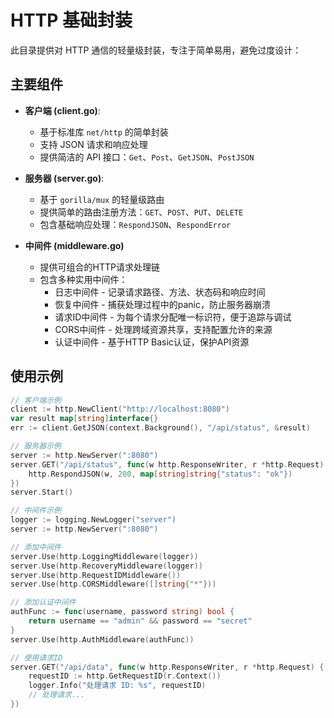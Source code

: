# HTTP 基础封装

此目录提供对 HTTP 通信的轻量级封装，专注于简单易用，避免过度设计：

## 主要组件

- **客户端 (client.go)**:
  - 基于标准库 `net/http` 的简单封装
  - 支持 JSON 请求和响应处理
  - 提供简洁的 API 接口：`Get`、`Post`、`GetJSON`、`PostJSON`

- **服务器 (server.go)**:
  - 基于 `gorilla/mux` 的轻量级路由
  - 提供简单的路由注册方法：`GET`、`POST`、`PUT`、`DELETE`
  - 包含基础响应处理：`RespondJSON`、`RespondError`

- **中间件 (middleware.go)**
  - 提供可组合的HTTP请求处理链
  - 包含多种实用中间件：
    - 日志中间件 - 记录请求路径、方法、状态码和响应时间
    - 恢复中间件 - 捕获处理过程中的panic，防止服务器崩溃
    - 请求ID中间件 - 为每个请求分配唯一标识符，便于追踪与调试
    - CORS中间件 - 处理跨域资源共享，支持配置允许的来源
    - 认证中间件 - 基于HTTP Basic认证，保护API资源
  
## 使用示例

```go
// 客户端示例
client := http.NewClient("http://localhost:8080")
var result map[string]interface{}
err := client.GetJSON(context.Background(), "/api/status", &result)

// 服务器示例
server := http.NewServer(":8080")
server.GET("/api/status", func(w http.ResponseWriter, r *http.Request) {
    http.RespondJSON(w, 200, map[string]string{"status": "ok"})
})
server.Start()

// 中间件示例
logger := logging.NewLogger("server")
server := http.NewServer(":8080")

// 添加中间件
server.Use(http.LoggingMiddleware(logger))
server.Use(http.RecoveryMiddleware(logger))
server.Use(http.RequestIDMiddleware())
server.Use(http.CORSMiddleware([]string{"*"}))

// 添加认证中间件
authFunc := func(username, password string) bool {
    return username == "admin" && password == "secret"
}
server.Use(http.AuthMiddleware(authFunc))

// 使用请求ID
server.GET("/api/data", func(w http.ResponseWriter, r *http.Request) {
    requestID := http.GetRequestID(r.Context())
    logger.Info("处理请求 ID: %s", requestID)
    // 处理请求...
})